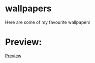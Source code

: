 # wallpapers

Here are some of my favourite wallpapers

# Preview:

[Preview](https://github.com/Styleads/wallpapers/blob/main/preview.md)

